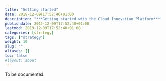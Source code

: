 ```yaml
---
title: "Getting started"
date: 2019-12-09T17:52:40+01:00
description: "***Getting started with the Cloud Innovation Platform***"
publishdate: 2019-12-09T17:52:40+01:00
lastmod: 2019-12-09T17:52:40+01:00
categories: [strategy]
tags: ["strategy"]
weight: 10
slug: ""
aliases: []
toc: false
#layout: about
---
```


To be documented. 